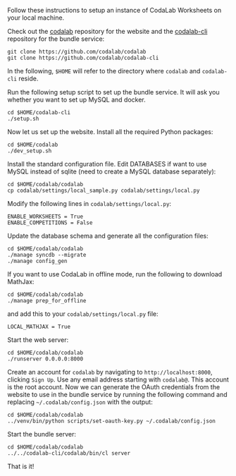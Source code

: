 Follow these instructions to setup an instance of CodaLab Worksheets on your local machine.

Check out the [codalab](https://github.com/codalab/codalab) repository for the website and the [codalab-cli](https://github.com/codalab/codalab-cli) repository for the bundle service:

    git clone https://github.com/codalab/codalab
    git clone https://github.com/codalab/codalab-cli

In the following, `$HOME` will refer to the directory where `codalab` and `codalab-cli` reside.

Run the following setup script to set up the bundle service.  It will ask you whether you want to set up MySQL and docker.

    cd $HOME/codalab-cli
    ./setup.sh

Now let us set up the website.  Install all the required Python packages:

    cd $HOME/codalab
    ./dev_setup.sh

Install the standard configuration file.  Edit DATABASES if want to use MySQL
instead of sqlite (need to create a MySQL database separately):

    cd $HOME/codalab/codalab
    cp codalab/settings/local_sample.py codalab/settings/local.py

Modify the following lines in `codalab/settings/local.py`:

    ENABLE_WORKSHEETS = True
    ENABLE_COMPETITIONS = False

Update the database schema and generate all the configuration files:

    cd $HOME/codalab/codalab
    ./manage syncdb --migrate
    ./manage config_gen

If you want to use CodaLab in offline mode, run the following to download
MathJax:

    cd $HOME/codalab/codalab
    ./manage prep_for_offline

and add this to your `codalab/settings/local.py` file:

    LOCAL_MATHJAX = True

Start the web server:

    cd $HOME/codalab/codalab
    ./runserver 0.0.0.0:8000

Create an account for `codalab` by navigating to `http://localhost:8000`,
clicking `Sign Up`.  Use any email address starting with
`codalab@`.  This account is the root account.
Now we can generate the OAuth credentials from the website to use in the bundle service
by running the following command and replacing `~/.codalab/config.json` with the output:

    cd $HOME/codalab/codalab
    ../venv/bin/python scripts/set-oauth-key.py ~/.codalab/config.json

Start the bundle server:

    cd $HOME/codalab/codalab
    ../../codalab-cli/codalab/bin/cl server

That is it!